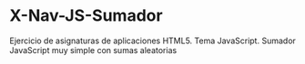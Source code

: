 # X-Nav-JS-Sumador
Ejercicio de asignaturas de aplicaciones HTML5. Tema JavaScript. Sumador JavaScript muy simple con sumas aleatorias
